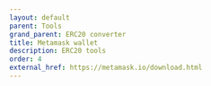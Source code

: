 ```yaml
---
layout: default
parent: Tools
grand_parent: ERC20 converter 
title: Metamask wallet
description: ERC20 tools
order: 4
external_href: https://metamask.io/download.html
---
```

